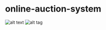 # online-auction-system
![alt text](screenshots/auction.png "Description goes here")
![alt tag](http://http:https://www.google.co.in/url?sa=i&source=images&cd=&ved=2ahUKEwi8za6gpKLkAhWIq48KHWr3D58QjRx6BAgBEAQ&url=https%3A%2F%2Fcedcommerce.com%2Fmagento-extensions%2Fonline-auction-system&psig=AOvVaw2HVcHJvE3ds0hgz3l0DwSQ&ust=1566968916975343 "Description goes here")
